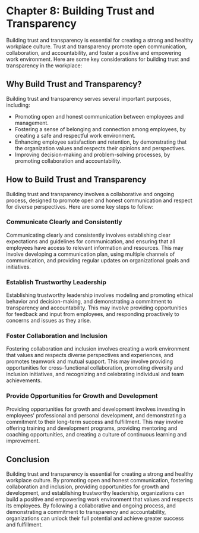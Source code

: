 # Chapter 8: Building Trust and Transparency

Building trust and transparency is essential for creating a strong and healthy workplace culture. Trust and transparency promote open communication, collaboration, and accountability, and foster a positive and empowering work environment. Here are some key considerations for building trust and transparency in the workplace:

Why Build Trust and Transparency?
---------------------------------

Building trust and transparency serves several important purposes, including:

- Promoting open and honest communication between employees and management.
- Fostering a sense of belonging and connection among employees, by creating a safe and respectful work environment.
- Enhancing employee satisfaction and retention, by demonstrating that the organization values and respects their opinions and perspectives.
- Improving decision-making and problem-solving processes, by promoting collaboration and accountability.

How to Build Trust and Transparency
-----------------------------------

Building trust and transparency involves a collaborative and ongoing process, designed to promote open and honest communication and respect for diverse perspectives. Here are some key steps to follow:

### Communicate Clearly and Consistently

Communicating clearly and consistently involves establishing clear expectations and guidelines for communication, and ensuring that all employees have access to relevant information and resources. This may involve developing a communication plan, using multiple channels of communication, and providing regular updates on organizational goals and initiatives.

### Establish Trustworthy Leadership

Establishing trustworthy leadership involves modeling and promoting ethical behavior and decision-making, and demonstrating a commitment to transparency and accountability. This may involve providing opportunities for feedback and input from employees, and responding proactively to concerns and issues as they arise.

### Foster Collaboration and Inclusion

Fostering collaboration and inclusion involves creating a work environment that values and respects diverse perspectives and experiences, and promotes teamwork and mutual support. This may involve providing opportunities for cross-functional collaboration, promoting diversity and inclusion initiatives, and recognizing and celebrating individual and team achievements.

### Provide Opportunities for Growth and Development

Providing opportunities for growth and development involves investing in employees' professional and personal development, and demonstrating a commitment to their long-term success and fulfillment. This may involve offering training and development programs, providing mentoring and coaching opportunities, and creating a culture of continuous learning and improvement.

Conclusion
----------

Building trust and transparency is essential for creating a strong and healthy workplace culture. By promoting open and honest communication, fostering collaboration and inclusion, providing opportunities for growth and development, and establishing trustworthy leadership, organizations can build a positive and empowering work environment that values and respects its employees. By following a collaborative and ongoing process, and demonstrating a commitment to transparency and accountability, organizations can unlock their full potential and achieve greater success and fulfillment.
